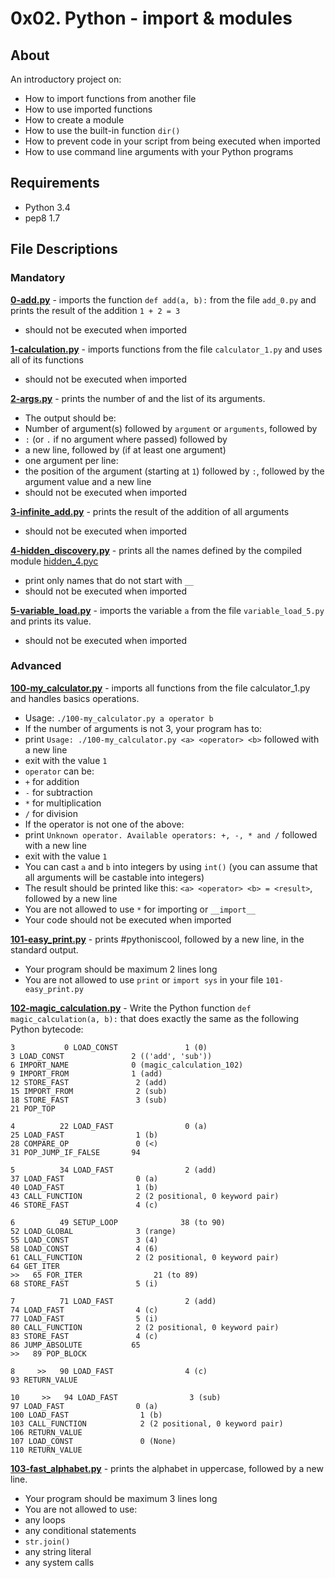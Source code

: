 # 0x02. Python - import & modules
## About
An introductory project on:
- How to import functions from another file
- How to use imported functions
- How to create a module
- How to use the built-in function `dir()`
- How to prevent code in your script from being executed when imported
- How to use command line arguments with your Python programs
## Requirements
- Python 3.4
- pep8 1.7
## File Descriptions
### Mandatory
**[0-add.py](0-add.py)** - imports the function `def add(a, b):` from the file `add_0.py` and prints the result of the addition `1 + 2 = 3`
* should not be executed when imported

**[1-calculation.py](1-calculation.py)** - imports functions from the file `calculator_1.py` and uses all of its functions
* should not be executed when imported

**[2-args.py](2-args.py)** - prints the number of and the list of its arguments.
* The output should be:
* Number of argument(s) followed by `argument` or `arguments`, followed by
* `:` (or `.` if no argument where passed) followed by
* a new line, followed by (if at least one argument)
* one argument per line:
* the position of the argument (starting at `1`) followed by `:`, followed by the argument value and a new line
* should not be executed when imported

**[3-infinite_add.py](3-infinite_add.py)** - prints the result of the addition of all arguments
* should not be executed when imported

**[4-hidden_discovery.py](4-hidden_discovery.py)** - prints all the names defined by the compiled module [hidden_4.pyc](https://github.com/holbertonschool/0x02.py/raw/master/hidden_4.pyc)
* print only names that do not start with `__`
* should not be executed when imported

**[5-variable_load.py](5-variable_load.py)** - imports the variable `a` from the file `variable_load_5.py` and prints its value.
* should not be executed when imported

### Advanced
**[100-my_calculator.py](100-my_calculator.py)** - imports all functions from the file calculator_1.py and handles basics operations.
- Usage: `./100-my_calculator.py a operator b`
- If the number of arguments is not 3, your program has to:
- print `Usage: ./100-my_calculator.py <a> <operator> <b>` followed with a new line
- exit with the value `1`
- `operator` can be:
- `+` for addition
- `-` for subtraction
- `*` for multiplication
- `/` for division
- If the operator is not one of the above:
- print `Unknown operator. Available operators: +, -, * and /` followed with a new line
- exit with the value `1`
- You can cast `a` and `b` into integers by using `int()` (you can assume that all arguments will be castable into integers)
- The result should be printed like this: `<a> <operator> <b> = <result>`, followed by a new line
- You are not allowed to use `*` for importing or `__import__`
- Your code should not be executed when imported

**[101-easy_print.py](101-easy_print.py)** - prints #pythoniscool, followed by a new line, in the standard output.
- Your program should be maximum 2 lines long
- You are not allowed to use `print` or `import sys` in your file `101-easy_print.py`

**[102-magic_calculation.py](102-magic_calculation.py)** - Write the Python function `def magic_calculation(a, b):` that does exactly the same as the following Python bytecode:
```
3           0 LOAD_CONST               1 (0)
3 LOAD_CONST               2 (('add', 'sub'))
6 IMPORT_NAME              0 (magic_calculation_102)
9 IMPORT_FROM              1 (add)
12 STORE_FAST               2 (add)
15 IMPORT_FROM              2 (sub)
18 STORE_FAST               3 (sub)
21 POP_TOP

4          22 LOAD_FAST                0 (a)
25 LOAD_FAST                1 (b)
28 COMPARE_OP               0 (<)
31 POP_JUMP_IF_FALSE       94

5          34 LOAD_FAST                2 (add)
37 LOAD_FAST                0 (a)
40 LOAD_FAST                1 (b)
43 CALL_FUNCTION            2 (2 positional, 0 keyword pair)
46 STORE_FAST               4 (c)

6          49 SETUP_LOOP              38 (to 90)
52 LOAD_GLOBAL              3 (range)
55 LOAD_CONST               3 (4)
58 LOAD_CONST               4 (6)
61 CALL_FUNCTION            2 (2 positional, 0 keyword pair)
64 GET_ITER
>>   65 FOR_ITER                21 (to 89)
68 STORE_FAST               5 (i)

7          71 LOAD_FAST                2 (add)
74 LOAD_FAST                4 (c)
77 LOAD_FAST                5 (i)
80 CALL_FUNCTION            2 (2 positional, 0 keyword pair)
83 STORE_FAST               4 (c)
86 JUMP_ABSOLUTE           65
>>   89 POP_BLOCK

8     >>   90 LOAD_FAST                4 (c)
93 RETURN_VALUE

10     >>   94 LOAD_FAST                3 (sub)
97 LOAD_FAST                0 (a)
100 LOAD_FAST                1 (b)
103 CALL_FUNCTION            2 (2 positional, 0 keyword pair)
106 RETURN_VALUE
107 LOAD_CONST               0 (None)
110 RETURN_VALUE
```

**[103-fast_alphabet.py](103-fast_alphabet.py)** - prints the alphabet in uppercase, followed by a new line.
- Your program should be maximum 3 lines long
- You are not allowed to use:
- any loops
- any conditional statements
- `str.join()`
- any string literal
- any system calls